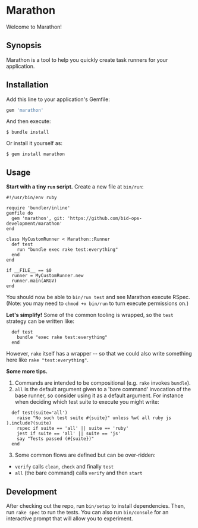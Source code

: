 # Marathon

Welcome to Marathon!

## Synopsis

Marathon is a tool to help you quickly create task runners for your application.

## Installation

Add this line to your application's Gemfile:

```ruby
gem 'marathon'
```

And then execute:

    $ bundle install

Or install it yourself as:

    $ gem install marathon

## Usage

**Start with a tiny `run` script.** Create a new file at `bin/run`:

```
#!/usr/bin/env ruby

require 'bundler/inline'
gemfile do
  gem 'marathon', git: 'https://github.com/bid-ops-development/marathon'
end

class MyCustomRunner < Marathon::Runner
  def test
    run "bundle exec rake test:everything"
  end
end

if __FILE__ == $0
  runner = MyCustomRunner.new
  runner.main(ARGV)
end
```

You should now be able to `bin/run test` and see Marathon execute RSpec. (Note: you may need to `chmod +x bin/run` to turn execute permissions on.)

**Let's simplify!** Some of the common tooling is wrapped, so the `test` strategy can be written like:

```
  def test
    bundle "exec rake test:everything"
  end
```

However, `rake` itself has a wrapper -- so that we could also write something here like `rake "test:everything"`.

**Some more tips.**

1. Commands are intended to be compositional (e.g. `rake` invokes `bundle`).
2. `all` is the default argument given to a 'bare command' invocation of the base runner, so consider using it as a default argument. For instance when deciding which test suite to execute you might write:

```
  def test(suite='all')
    raise "No such test suite #{suite}" unless %w( all ruby js ).include?(suite)
    rspec if suite == 'all' || suite == 'ruby'
    jest if suite == 'all' || suite == 'js'
    say "Tests passed (#{suite})"
  end
```

3. Some common flows are defined but can be over-ridden:
  - `verify` calls `clean`, `check` and finally `test`
  - `all` (the bare command) calls `verify` and then `start`


## Development

After checking out the repo, run `bin/setup` to install dependencies. Then, run `rake spec` to run the tests. You can also run `bin/console` for an interactive prompt that will allow you to experiment.
